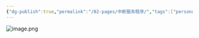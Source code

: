 ```yaml
---
{"dg-publish":true,"permalink":"/02-pages/中断服务程序/","tags":["personal/blog","计算机组成原理","概念"]}
---
```


![image.png](https://yelanyanyu-img-bed.oss-cn-hangzhou.aliyuncs.com/img/blog/2024/07/20240711195111.png)